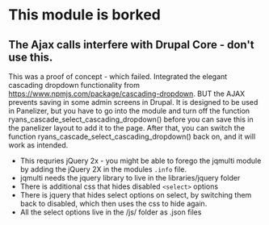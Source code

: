 # This module is borked
## The Ajax calls interfere with Drupal Core - don't use this.

This was a proof of concept - which failed.  Integrated the elegant cascading dropdown functionality from https://www.npmjs.com/package/cascading-dropdown. BUT the AJAX prevents saving in some admin screens in Drupal. 
It is designed to be used in Panelizer, but you have to go into the module and turn off the function ryans_cascade_select_cascading_dropdown() before you can save this in the panelizer layout to add it to the page.
After that, you can switch the function ryans_cascade_select_cascading_dropdown() back on, and it will work as intended.

- This requries jQuery 2x - you might be able to forego the jqmulti module by adding the jQuery 2X in the modules `.info` file.
- jqmulti needs the jquery library to live in the libraries/jquery folder
- There is additional css that hides disabled `<select>` options
- There is jquery that hides select options on select, by switching them back to disabled, which then uses the css to hide again. 
- All the select options live in the /js/ folder as .json files
